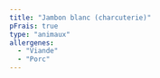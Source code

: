 ```yaml
---
title: "Jambon blanc (charcuterie)"
pFrais: true
type: "animaux"
allergenes:
  - "Viande"
  - "Porc"
---
```

